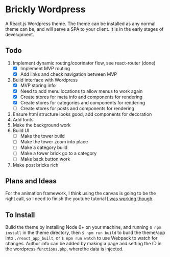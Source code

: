# Brickly Wordpress
A React.js Wordpress theme. The theme can be installed as any normal theme can be, and will serve a SPA to your client. It is in the early stages of development.

## Todo
1. Implement dynamic routing/coorinator flow, see react-router (done)
    - [x] Implement MVP routing 
    - [x] Add links and check navigation between MVP
2. Build interface with Wordpress
    - [x] MVP storing info
    - [x] Need to add menu locations to allow menus to work again
    - [x] Create stores for meta info and components for rendering
    - [x] Create stores for categories and components for rendering
    - [ ] Create stores for posts and components for rendering
3. Ensure html structure looks good, add components for decoration
4. Add fonts
5. Make the background work
6. Build UI 
    - [ ] Make the tower build 
    - [ ] Make the tower zoom into place 
    - [ ] Make a category build 
    - [ ] Make a tower brick go to a category 
    - [ ] Make back button work
7. Make post bricks rich

## Plans and Ideas

For the animation framework, I think using the canvas is going to be the right call, so I need to finish the youtube tutorial [I was working though](https://www.youtube.com/watch?v=vxljFhP2krI&list=PLpPnRKq7eNW3We9VdCfx9fprhqXHwTPXL&index=4).

## To Install

Build the theme by installing Node 6+ on your machine, and running `$ npm install` in the theme directory, then `$ npm run build` to build the theme/app into `./react_app_built`, or `$ npm run watch` to use Webpack to watch for changes. Author info can be added by making a page and setting the ID in the wordpress `functions.php`, wherethe data is injected.
